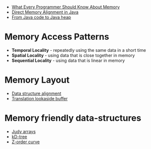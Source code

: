 
- [What Every Programmer Should Know About Memory](https://www.akkadia.org/drepper/cpumemory.pdf)
- [Direct Memory Alignment in Java](http://psy-lob-saw.blogspot.co.uk/2013/01/direct-memory-alignment-in-java.html)
- [From Java code to Java heap](https://www.ibm.com/developerworks/java/library/j-codetoheap/index.html)

# Memory Access Patterns 

- **Temporal Locality** - repeatedly using the same data in a short time
- **Spatial Locality** - using data that is close together in memory 
- **Sequential Locality** - using data that is linear in memory 

# Memory Layout 

- [Data structure alignment](https://en.wikipedia.org/wiki/Data_structure_alignment)
- [Translation lookaside buffer](https://en.wikipedia.org/wiki/Translation_lookaside_buffer)

# Memory friendly data-structures

- [Judy arrays](http://judy.sourceforge.net/)
- [kD-tree](http://pointclouds.org/documentation/tutorials/kdtree_search.php)
- [Z-order curve](https://gist.github.com/jaredwinick/5073432)


